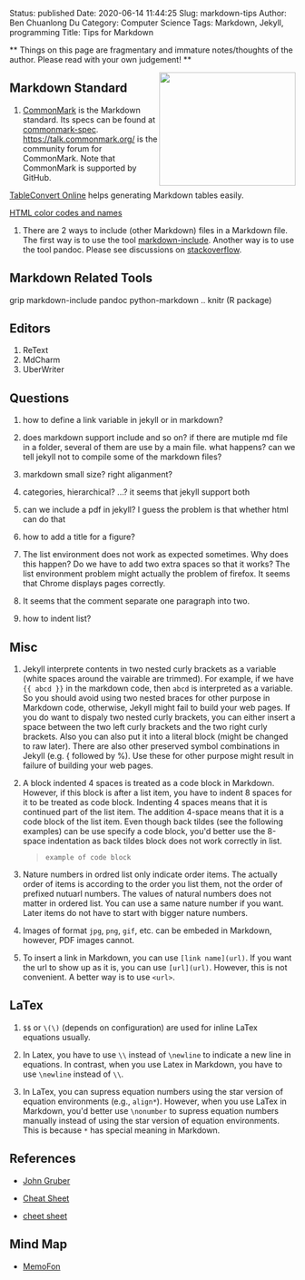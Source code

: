 Status: published
Date: 2020-06-14 11:44:25
Slug: markdown-tips
Author: Ben Chuanlong Du
Category: Computer Science
Tags: Markdown, Jekyll, programming
Title: Tips for Markdown

**
Things on this page are fragmentary and immature notes/thoughts of the author.
Please read with your own judgement!
**


<img src="http://dclong.github.io/media/markdown/markdown.gif" height="200" width="240" align="right"/>

## Markdown Standard

1. [CommonMark](https://commonmark.org/)
    is the Markdown standard.
    Its specs can be found at [commonmark-spec](https://github.com/commonmark/commonmark-spec).
    https://talk.commonmark.org/
    is the community forum for CommonMark.
    Note that CommonMark is supported by GitHub.

 
[TableConvert Online](https://tableconvert.com/)
helps generating Markdown tables easily.

[HTML color codes and names](https://www.computerhope.com/htmcolor.htm)

1. There are 2 ways to include (other Markdown) files in a Markdown file. 
    The first way is to use the tool [markdown-include](https://github.com/sethen/markdown-include).
    Another way is to use the tool pandoc.
    Please see discussions on [stackoverflow](http://stackoverflow.com/questions/4779582/markdown-and-including-multiple-files).


## Markdown Related Tools

grip
markdown-include
pandoc
python-markdown ..
knitr (R package)

## Editors

1. ReText
2. MdCharm
3. UberWriter

## Questions 

1. how to define a link variable in jekyll or in markdown?

2. does markdown support include and so on? if there are mutiple md file in a folder, 
    several of them are use by a main file. what happens? 
    can we tell jekyll not to compile some of the markdown files?	

3. markdown small size? right aliganment?	

4. categories, hierarchical? ...? 
    it seems that jekyll support both	

5. can we include a pdf in jekyll? 
    I guess the problem is that whether html can do that

6. how to add a title for a figure?

1. The list environment does not work as expected sometimes. 
    Why does this happen? 
    Do we have to add two extra spaces so that it works?
    The list environment problem might actually the problem of firefox. 
    It seems that Chrome displays pages correctly.


2. It seems that the comment separate one paragraph into two. 

3. how to indent list?


## Misc 

1. Jekyll interprete contents in two nested curly brackets as a variable 
    (white spaces around the vairable are trimmed).
    For example, if we have `{{ abcd }}` in the markdown code, 
    then `abcd` is interpreted as a variable.
    So you should avoid using two nested braces for other purpose in Markdown code, 
    otherwise, 
    Jekyll might fail to build your web pages. 
    If you do want to dispaly two nested curly brackets, 
    you can either insert a space between the two left curly brackets and the two
    right curly brackets. Also you can also put it into a literal block (might be 
    changed to raw later). There are also other preserved symbol combinations in Jekyll 
    (e.g. { followed by %). Use these for other purpose might result in failure of 
    building your web pages. 


1. A block indented 4 spaces is treated as a code block in Markdown. 
    However, if this block is after a list item, 
    you have to indent 8 spaces for it to be treated as code block. 
    Indenting 4 spaces means that it is continued part of the list item. 
    The addition 4-space means that it is a code block of the list item.
    Even though back tildes (see the following examples) can be use specify a code block,
    you'd better use the 8-space indentation as back tildes block does not work correctly in list.
    > ```
    > example of code block
    > ```

1. Nature numbers in ordred list only indicate order items. 
    The actually order of items is according to the order you list them, 
    not the order of prefixed nutuarl numbers. 
    The values of natural numbers does not matter in ordered list. 
    You can use a same nature number if you want. 
    Later items do not have to start with bigger nature numbers.

3. Images of format `jpg`, `png`, `gif`, etc. can be embeded in Markdown,
    however, PDF images cannot.


2. To insert a link in Markdown, 
    you can use `[link name](url)`. 
    If you want the url to show up as it is, 
    you can use `[url](url)`.
    However, 
    this is not convenient. 
    A better way is to use `<url>`.


## LaTex

1. `$$` or `\(\)` (depends on configuration) are used for inline LaTex equations usually.  

2. In Latex, you have to use `\\` instead of `\newline` to indicate a new line in equations. 
    In contrast, when you use Latex in Markdown, 
    you have to use `\newline` instead of `\\`.

4. In LaTex, you can supress equation numbers using the star version of equation environments
    (e.g., `align*`). 
    However, when you use LaTex in Markdown,
    you'd better use `\nonumber` to supress equation numbers manually 
    instead of using the star version of equation environments. 
    This is because `*` has special meaning in Markdown.

## References

- [John Gruber](http://daringfireball.net/projects/markdown/)

- [Cheat Sheet](https://github.com/adam-p/markdown-here/wiki/Markdown-Here-Cheatsheet)

- [cheet sheet](http://stationinthemetro.com/storage/dev/Markdown_Cheat_Sheet_v1-1.pdf)

## Mind Map

- [MemoFon](http://www.memofon.com/)
